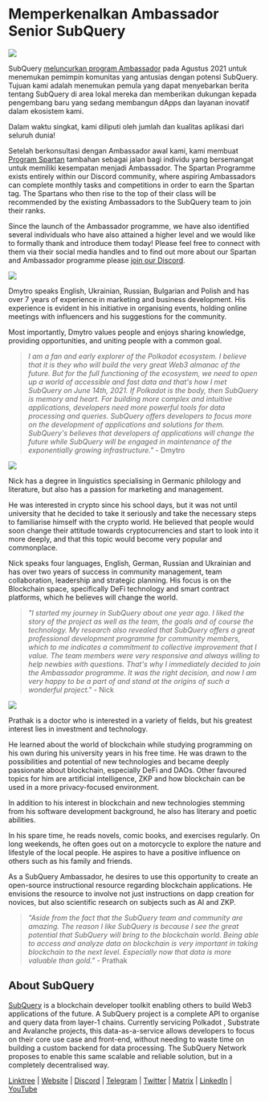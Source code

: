 # Memperkenalkan Ambassador Senior SubQuery

![](https://miro.medium.com/max/1400/0*E059TXajzXqkqW2g)

SubQuery [meluncurkan program Ambassador](./20210713-Introducing-the-SubQuery-Ambassador-Program.md) pada Agustus 2021 untuk menemukan pemimpin komunitas yang antusias dengan potensi SubQuery. Tujuan kami adalah menemukan pemula yang dapat menyebarkan berita tentang SubQuery di area lokal mereka dan memberikan dukungan kepada pengembang baru yang sedang membangun dApps dan layanan inovatif dalam ekosistem kami.

Dalam waktu singkat, kami diliputi oleh jumlah dan kualitas aplikasi dari seluruh dunia!

Setelah berkonsultasi dengan Ambassador awal kami, kami membuat [Program Spartan](./20211101-spartan-programme.md) tambahan sebagai jalan bagi individu yang bersemangat untuk memiliki kesempatan menjadi Ambassador. The Spartan Programme exists entirely within our Discord community, where aspiring Ambassadors can complete monthly tasks and competitions in order to earn the Spartan tag. The Spartans who then rise to the top of their class will be recommended by the existing Ambassadors to the SubQuery team to join their ranks.

Since the launch of the Ambassador programme, we have also identified several individuals who have also attained a higher level and we would like to formally thank and introduce them today! Please feel free to connect with them via their social media handles and to find out more about our Spartan and Ambassador programme please [join our Discord](https://discord.com/invite/subquery).

![](https://miro.medium.com/max/1400/0*I0VcN-hdcTZzeA6l)

Dmytro speaks English, Ukrainian, Russian, Bulgarian and Polish and has over 7 years of experience in marketing and business development. His experience is evident in his initiative in organising events, holding online meetings with influencers and his suggestions for the community.

Most importantly, Dmytro values people and enjoys sharing knowledge, providing opportunities, and uniting people with a common goal.

> _I am a fan and early explorer of the Polkadot ecosystem. I believe that it is they who will build the very great Web3 almanac of the future. But for the full functioning of the ecosystem, we need to open up a world of accessible and fast data and that's how I met SubQuery on June 14th, 2021. If Polkadot is the body, then SubQuery is memory and heart. For building more complex and intuitive applications, developers need more powerful tools for data processing and queries. SubQuery offers developers to focus more on the development of applications and solutions for them. SubQuery's believes that developers of applications will change the future while SubQuery will be engaged in maintenance of the exponentially growing infrastructure."_ - Dmytro

![](https://miro.medium.com/max/1400/0*fh2pBSbhmMkXWYqz)

Nick has a degree in linguistics specialising in Germanic philology and literature, but also has a passion for marketing and management.

He was interested in crypto since his school days, but it was not until university that he decided to take it seriously and take the necessary steps to familiarise himself with the crypto world. He believed that people would soon change their attitude towards cryptocurrencies and start to look into it more deeply, and that this topic would become very popular and commonplace.

Nick speaks four languages, English, German, Russian and Ukrainian and has over two years of success in community management, team collaboration, leadership and strategic planning. His focus is on the Blockchain space, specifically DeFi technology and smart contract platforms, which he believes will change the world.

> _"I started my journey in SubQuery about one year ago. I liked the story of the project as well as the team, the goals and of course the technology. My research also revealed that SubQuery offers a great professional development programme for community members, which to me indicates a commitment to collective improvement that I value. The team members were very responsive and always willing to help newbies with questions. That's why I immediately decided to join the Ambassador programme. It was the right decision, and now I am very happy to be a part of and stand at the origins of such a wonderful project."_ - Nick

![](https://miro.medium.com/max/1400/0*UAl7Xw8tJuJ44SrF)

Prathak is a doctor who is interested in a variety of fields, but his greatest interest lies in investment and technology.

He learned about the world of blockchain while studying programming on his own during his university years in his free time. He was drawn to the possibilities and potential of new technologies and became deeply passionate about blockchain, especially DeFi and DAOs. Other favoured topics for him are artificial intelligence, ZKP and how blockchain can be used in a more privacy-focused environment.

In addition to his interest in blockchain and new technologies stemming from his software development background, he also has literary and poetic abilities.

In his spare time, he reads novels, comic books, and exercises regularly. On long weekends, he often goes out on a motorcycle to explore the nature and lifestyle of the local people. He aspires to have a positive influence on others such as his family and friends.

As a SubQuery Ambassador, he desires to use this opportunity to create an open-source instructional resource regarding blockchain applications. He envisions the resource to involve not just instructions on dapp creation for novices, but also scientific research on subjects such as AI and ZKP.

> _"Aside from the fact that the SubQuery team and community are amazing. The reason I like SubQuery is because I see the great potential that SubQuery will bring to the blockchain world. Being able to access and analyze data on blockchain is very important in taking blockchain to the next level. Especially now that data is more valuable than gold."_ - Prathak

## About SubQuery

[SubQuery](https://subquery.network) is a blockchain developer toolkit enabling others to build Web3 applications of the future. A SubQuery project is a complete API to organise and query data from layer-1 chains. Currently servicing Polkadot , Substrate and Avalanche projects, this data-as-a-service allows developers to focus on their core use case and front-end, without needing to waste time on building a custom backend for data processing. The SubQuery Network proposes to enable this same scalable and reliable solution, but in a completely decentralised way.

​​[Linktree](https://linktr.ee/subquerynetwork) | [Website](https://subquery.network/) | [Discord](https://discord.com/invite/78zg8aBSMG) | [Telegram](https://t.me/subquerynetwork) | [Twitter](https://twitter.com/subquerynetwork) | [Matrix](https://matrix.to/#/#subquery:matrix.org) | [LinkedIn](https://www.linkedin.com/company/subquery) | [YouTube](https://www.youtube.com/channel/UCi1a6NUUjegcLHDFLr7CqLw)
